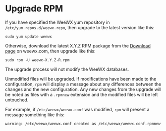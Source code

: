 # Upgrade RPM

If you have specified the WeeWX yum repository in
`/etc/yum.repos.d/weewx.repo`, then upgrade to the latest version like this:

```
sudo yum update weewx
```

Otherwise, download the latest X.Y.Z RPM package from the
<a href="https://weewx.com/downloads/">Download page</a> on weewx.com, then
upgrade like this:

```
sudo rpm -U weewx-X.Y.Z-R.rpm
```

The upgrade process will not modify the WeeWX databases.

Unmodified files will be upgraded. If modifications have been made to the
configuration, `rpm` will display a message about any differences between the
changes and the new configuration. Any new changes from the upgrade will be
noted as files with a `.rpmnew` extension and the modified files will be left
untouched.

For example, if `/etc/weewx/weewx.conf` was modified, `rpm` will present a
message something like this:

```
warning: /etc/weewx/weewx.conf created as /etc/weewx/weewx.conf.rpmnew
```
